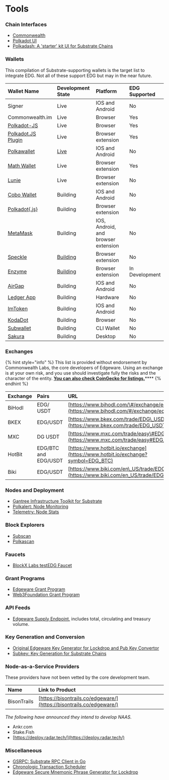 # Tools

### Chain Interfaces

* [Commonwealth](https://Commonwealth.im)
* [Polkadot UI](https://polkadot.js.org/apps/#/explorer)
* [Polkadash: A 'starter' kit UI for Substrate Chains](https://github.com/swader/polkadash)



### Wallets

This compilation of Substrate-supporting wallets is the target list to integrate EDG. Not all of these support EDG but may in the near future.

| Wallet Name | Development State | Platform | EDG Supported |
| :--- | :--- | :--- | :--- |
| Signer | Live | IOS and Android | No |
| Commonwealth.im | Live | Browser | Yes |
| [Polkadot-JS](https://polkadot.js.org/apps/#/accounts) | Live | Browser | Yes |
| [Polkadot.JS Plugin](https://github.com/polkadot-js/extension) | Live | Browser extension | Yes |
| [Polkawallet](https://polkawallet.io/) | [Live](https://github.com/polkawallet-io/polkawallet-RN) | IOS and Android | No |
| [Math Wallet](https://www.mathwallet.org/kusama-wallet/en/) | Live | Browser extension | Yes |
| [Lunie](https://lunie.io/) | Live | Browser extension | No |
| [Cobo Wallet](https://cobo.com/) | Building | IOS and Android | No |
| [Polkadot{.js}](https://github.com/EthWorks/extension) | Building | Browser extension | No |
| [MetaMask](https://metamask.io/index.html) | Building | IOS, Android, and browser extension | No |
| [Speckle](https://github.com/GetSpeckle/speckle-browser-extension) | [Building](https://github.com/SpeckleOS/speckle-browser-extension) | Browser extension | No |
| [Enzyme](https://getenzyme.dev/) | [Building](https://github.com/blockxlabs/enzyme/) | Browser extension | In Development |
| [AirGap](https://airgap.it/) | Building | IOS and Android | No |
| [Ledger App](https://zondax.ch/kusama.html#overview) | Building | Hardware | No |
| [ImToken](https://token.im/) | Building | IOS and Android | No |
| [KodaDot](https://kodadot.netlify.app/#/accounts) | Building | Browser | No |
| [Subwallet](https://github.com/yxf/subwallet) | Building | CLI Wallet | No |
| [Sakura](https://github.com/w3finance/sakura) | Building | Desktop | No |

### Exchanges

{% hint style="info" %}
This list is provided without endorsement by Commonwealth Labs, the core developers of Edgeware. Using an exchange is at your own risk, and you use should investigate fully the risks and the character of the entity. [**You can also check CoinGecko for listings.**](https://www.coingecko.com/en/coins/edgeware)\*\*\*\*
{% endhint %}

| Exchange | Pairs | URL |
| :--- | :--- | :--- |
| BiHodl | EDG/ USDT | [https://www.bihodl.com/\#/exchange/edg\_usdt](https://www.bihodl.com/#/exchange/edg_usdt) |
| BKEX | EDG/USDT | [https://www.bkex.com/trade/EDG\_USDT](https://www.bkex.com/trade/EDG_USDT) |
| MXC | DG USDT | [https://www.mxc.com/trade/easy\#EDG\_USDT](https://www.mxc.com/trade/easy#EDG_USDT) |
| HotBit | EDG/BTC and EDG/USDT | [https://www.hotbit.io/exchange](https://www.hotbit.io/exchange?symbol=EDG_BTC) |
| Biki | EDG/USDT | [https://www.biki.com/en\_US/trade/EDG\_USDT](https://www.biki.com/en_US/trade/EDG_USDT) |



### Nodes and Deployment

* [Gantree Infrastructure Toolkit for Substrate](https://github.com/flex-dapps/gantree-lib-nodejs)
* [Polkalert: Node Monitoring](https://polkalert.com/)
* [Telemetry: Node Stats](https://telemetry.polkadot.io/)



### **Block Explorers**

* [Subscan](https://edgeware.subscan.io/)
* [Polkascan](https://polkascan.io/pre/edgeware/dashboard)

#### 

### Faucets

* [BlockX Labs testEDG Faucet ](https://faucets.blockxlabs.com/)

#### 

### Grant Programs

* [Edgeware Grant Program](https://commonwealth.im/edgeware/proposal/discussion/466-creating-edgeware-grants)
* [Web3Foundation Grant Program](https://web3.foundation/grants/)



### API Feeds

* [Edgeware Supply Endpoint,](https://edgeware-supply-mocha.now.sh/) includes total, circulating and treasury volume.



###  Key Generation and Conversion

* [Original Edgeware Key Generator for Lockdrop and Pub Key Convertor](https://edgewa.re/keygen/)
* [Subkey: Key Generation for Substrate Chains ](https://substrate.dev/docs/en/ecosystem/subkey)



### Node-as-a-Service Providers

These providers have not been vetted by the core development team.

| Name | Link to Product |
| :--- | :--- |
| BisonTrails | [https://bisontrails.co/edgeware/](https://bisontrails.co/edgeware/) |

_The following have announced they intend to develop NAAS._

* Ankr.com
* Stake.Fish
* [https://deploy.radar.tech/](https://deploy.radar.tech/)



### Miscellaneous

* [GSRPC: Substrate RPC Client in Go](https://github.com/centrifuge/go-substrate-rpc-client)
* [Chronologic Transaction Scheduler](https://blog.chronologic.network/how-to-schedule-edgeware-edg-transactions-ed4bae4c5648)
* [Edgeware Secure Mnemonic Phrase Generator for Lockdrop](https://github.com/luboremo/Edgeware-seed-generating-script-SSSS)



